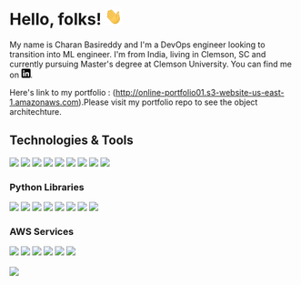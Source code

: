 # Hello, folks! <img src="wave.gif" width="30px" height="30px" />

My name is Charan Basireddy and I'm a DevOps engineer looking to transition into ML engineer. I'm from India, living in Clemson, SC and currently pursuing Master's degree at Clemson University. You can find me on [![Linkedin](linkedin-3-16.png)][2.1].

Here's link to my portfolio : (http://online-portfolio01.s3-website-us-east-1.amazonaws.com).Please visit my portfolio repo to see the object architechture.

## Technologies & Tools
![](https://img.shields.io/badge/OS-Linux-informational?style=flat&logo=linux&logoColor=white&color=2bbc8a)
![](https://img.shields.io/badge/Code-Python-informational?style=flat&logo=python&logoColor=white&color=2bbc8a)
![](https://img.shields.io/badge/Code-PHP-informational?style=flat&logo=php&logoColor=white&color=2bbc8a)
![](https://img.shields.io/badge/Shell-Bash-informational?style=flat&logo=gnu-bash&logoColor=white&color=2bbc8a)
![](https://img.shields.io/badge/Tools-Anaconda-informational?style=flat&logo=anaconda&logoColor=white&color=2bbc8a)
![](https://img.shields.io/badge/Tools-MySQL-informational?style=flat&logo=mysql&logoColor=white&color=2bbc8a)
![](https://img.shields.io/badge/Cloud-AWS-informational?style=flat&logo=aws&logoColor=white&color=2bbc8a)
![](https://img.shields.io/badge/Tools-Docker-informational?style=flat&logo=docker&logoColor=white&color=2bbc8a)
![](https://img.shields.io/badge/Tools-GIT-informational?style=flat&logo=git&logoColor=white&color=2bbc8a)

###  Python Libraries
![](https://img.shields.io/badge/DeepLearning-PyTorch-informational?style=flat&logo=pytorch&logoColor=white&color=2bbc8a)
![](https://img.shields.io/badge/DataScience-Numpy-informational?style=flat&logo=numpy&logoColor=white&color=2bbc8a)
![](https://img.shields.io/badge/DataScience-Pandas-informational?style=flat&logo=pandas&logoColor=white&color=2bbc8a)
![](https://img.shields.io/badge/WebFramework-Flask-informational?style=flat&logo=flask&logoColor=white&color=2bbc8a)
![](https://img.shields.io/badge/WebScrap-Requests-informational?style=flat&logo=requests&logoColor=white&color=2bbc8a)
![](https://img.shields.io/badge/Database-SQLAlchemy-informational?style=flat&logo=sqlalchemy&logoColor=white&color=2bbc8a)
![](https://img.shields.io/badge/DeepLearning-Keras-informational?style=flat&logo=keras&logoColor=white&color=2bbc8a)
![](https://img.shields.io/badge/MachineLearning-ScikitLearn-informational?style=flat&logo=scikit-learn&logoColor=white&color=2bbc8a)


### AWS Services
![](https://img.shields.io/badge/Storage-S3-informational?style=flat&logo=s3&logoColor=white&color=2bbc8a)
![](https://img.shields.io/badge/Database-RDS-informational?style=flat&logo=rds&logoColor=white&color=2bbc8a)
![](https://img.shields.io/badge/Routing-LoadBalancer-informational?style=flat&logo=loadbalancer&logoColor=white&color=2bbc8a)
![](https://img.shields.io/badge/Compute-Lambda-informational?style=flat&logo=lambda&logoColor=white&color=2bbc8a)
![](https://img.shields.io/badge/MachineLearning-SageMaker-informational?style=flat&logo=sagemaker&logoColor=white&color=2bbc8a)
![](https://img.shields.io/badge/Compute-EC2-informational?style=flat&logo=ec2&logoColor=white&color=2bbc8a)


<a href="https://github.com/4019charan?tab=repositories">
  <img align="center" src="https://github-readme-stats.vercel.app/api/top-langs/?username=4019charan&hide=java,html,tex&title_color=ffffff&text_color=c9cacc&icon_color=2bbc8a&bg_color=1d1f21&langs_count=6" />


  <!-- links to your social media accounts -->

[1.1]: https://github.com/4019charan
[2.1]: https://www.linkedin.com/in/charan-basireddy-506b1616b/


<!--
**4019charan/4019charan** is a ✨ _special_ ✨ repository because its `README.md` (this file) appears on your GitHub profile.

Here are some ideas to get you started:

- 🔭 I’m currently working on ...
- 🌱 I’m currently learning ...
- 👯 I’m looking to collaborate on ...
- 🤔 I’m looking for help with ...
- 💬 Ask me about ...
- 📫 How to reach me: ...
- 😄 Pronouns: ...
- ⚡ Fun fact: ...
-->
